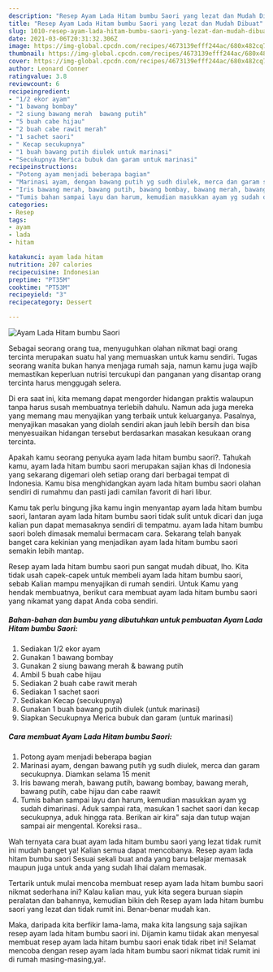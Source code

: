 ```yaml
---
description: "Resep Ayam Lada Hitam bumbu Saori yang lezat dan Mudah Dibuat"
title: "Resep Ayam Lada Hitam bumbu Saori yang lezat dan Mudah Dibuat"
slug: 1010-resep-ayam-lada-hitam-bumbu-saori-yang-lezat-dan-mudah-dibuat
date: 2021-03-06T20:31:32.306Z
image: https://img-global.cpcdn.com/recipes/4673139efff244ac/680x482cq70/ayam-lada-hitam-bumbu-saori-foto-resep-utama.jpg
thumbnail: https://img-global.cpcdn.com/recipes/4673139efff244ac/680x482cq70/ayam-lada-hitam-bumbu-saori-foto-resep-utama.jpg
cover: https://img-global.cpcdn.com/recipes/4673139efff244ac/680x482cq70/ayam-lada-hitam-bumbu-saori-foto-resep-utama.jpg
author: Leonard Conner
ratingvalue: 3.8
reviewcount: 6
recipeingredient:
- "1/2 ekor ayam"
- "1 bawang bombay"
- "2 siung bawang merah  bawang putih"
- "5 buah cabe hijau"
- "2 buah cabe rawit merah"
- "1 sachet saori"
- " Kecap secukupnya"
- "1 buah bawang putih diulek untuk marinasi"
- "Secukupnya Merica bubuk dan garam untuk marinasi"
recipeinstructions:
- "Potong ayam menjadi beberapa bagian"
- "Marinasi ayam, dengan bawang putih yg sudh diulek, merca dan garam secukupnya. Diamkan selama 15 menit"
- "Iris bawang merah, bawang putih, bawang bombay, bawang merah, bawang putih, cabe hijau dan cabe raawit"
- "Tumis bahan sampai layu dan harum, kemudian masukkan ayam yg sudah dimarinasi. Aduk sampai rata, masukan 1 sachet saori dan kecap secukupnya, aduk hingga rata. Berikan air kira&#34; saja dan tutup wajan sampai air mengental. Koreksi rasa.."
categories:
- Resep
tags:
- ayam
- lada
- hitam

katakunci: ayam lada hitam 
nutrition: 207 calories
recipecuisine: Indonesian
preptime: "PT35M"
cooktime: "PT53M"
recipeyield: "3"
recipecategory: Dessert

---
```



![Ayam Lada Hitam bumbu Saori](https://img-global.cpcdn.com/recipes/4673139efff244ac/680x482cq70/ayam-lada-hitam-bumbu-saori-foto-resep-utama.jpg)

Sebagai seorang orang tua, menyuguhkan olahan nikmat bagi orang tercinta merupakan suatu hal yang memuaskan untuk kamu sendiri. Tugas seorang  wanita bukan hanya menjaga rumah saja, namun kamu juga wajib memastikan keperluan nutrisi tercukupi dan panganan yang disantap orang tercinta harus menggugah selera.

Di era  saat ini, kita memang dapat mengorder hidangan praktis walaupun tanpa harus susah membuatnya terlebih dahulu. Namun ada juga mereka yang memang mau menyajikan yang terbaik untuk keluarganya. Pasalnya, menyajikan masakan yang diolah sendiri akan jauh lebih bersih dan bisa menyesuaikan hidangan tersebut berdasarkan masakan kesukaan orang tercinta. 



Apakah kamu seorang penyuka ayam lada hitam bumbu saori?. Tahukah kamu, ayam lada hitam bumbu saori merupakan sajian khas di Indonesia yang sekarang digemari oleh setiap orang dari berbagai tempat di Indonesia. Kamu bisa menghidangkan ayam lada hitam bumbu saori olahan sendiri di rumahmu dan pasti jadi camilan favorit di hari libur.

Kamu tak perlu bingung jika kamu ingin menyantap ayam lada hitam bumbu saori, lantaran ayam lada hitam bumbu saori tidak sulit untuk dicari dan juga kalian pun dapat memasaknya sendiri di tempatmu. ayam lada hitam bumbu saori boleh dimasak memalui bermacam cara. Sekarang telah banyak banget cara kekinian yang menjadikan ayam lada hitam bumbu saori semakin lebih mantap.

Resep ayam lada hitam bumbu saori pun sangat mudah dibuat, lho. Kita tidak usah capek-capek untuk membeli ayam lada hitam bumbu saori, sebab Kalian mampu menyajikan di rumah sendiri. Untuk Kamu yang hendak membuatnya, berikut cara membuat ayam lada hitam bumbu saori yang nikamat yang dapat Anda coba sendiri.

<!--inarticleads1-->

##### Bahan-bahan dan bumbu yang dibutuhkan untuk pembuatan Ayam Lada Hitam bumbu Saori:

1. Sediakan 1/2 ekor ayam
1. Gunakan 1 bawang bombay
1. Gunakan 2 siung bawang merah &amp; bawang putih
1. Ambil 5 buah cabe hijau
1. Sediakan 2 buah cabe rawit merah
1. Sediakan 1 sachet saori
1. Sediakan  Kecap (secukupnya)
1. Gunakan 1 buah bawang putih diulek (untuk marinasi)
1. Siapkan Secukupnya Merica bubuk dan garam (untuk marinasi)




<!--inarticleads2-->

##### Cara membuat Ayam Lada Hitam bumbu Saori:

1. Potong ayam menjadi beberapa bagian
1. Marinasi ayam, dengan bawang putih yg sudh diulek, merca dan garam secukupnya. Diamkan selama 15 menit
1. Iris bawang merah, bawang putih, bawang bombay, bawang merah, bawang putih, cabe hijau dan cabe raawit
1. Tumis bahan sampai layu dan harum, kemudian masukkan ayam yg sudah dimarinasi. Aduk sampai rata, masukan 1 sachet saori dan kecap secukupnya, aduk hingga rata. Berikan air kira&#34; saja dan tutup wajan sampai air mengental. Koreksi rasa..




Wah ternyata cara buat ayam lada hitam bumbu saori yang lezat tidak rumit ini mudah banget ya! Kalian semua dapat mencobanya. Resep ayam lada hitam bumbu saori Sesuai sekali buat anda yang baru belajar memasak maupun juga untuk anda yang sudah lihai dalam memasak.

Tertarik untuk mulai mencoba membuat resep ayam lada hitam bumbu saori nikmat sederhana ini? Kalau kalian mau, yuk kita segera buruan siapin peralatan dan bahannya, kemudian bikin deh Resep ayam lada hitam bumbu saori yang lezat dan tidak rumit ini. Benar-benar mudah kan. 

Maka, daripada kita berfikir lama-lama, maka kita langsung saja sajikan resep ayam lada hitam bumbu saori ini. Dijamin kamu tiidak akan menyesal membuat resep ayam lada hitam bumbu saori enak tidak ribet ini! Selamat mencoba dengan resep ayam lada hitam bumbu saori nikmat tidak rumit ini di rumah masing-masing,ya!.


